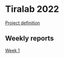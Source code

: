 # Tiralab 2022

[Project definition](documentation/project_definition.md)

## Weekly reports

[Week 1](documentation/weekly_reports/week1.md)
